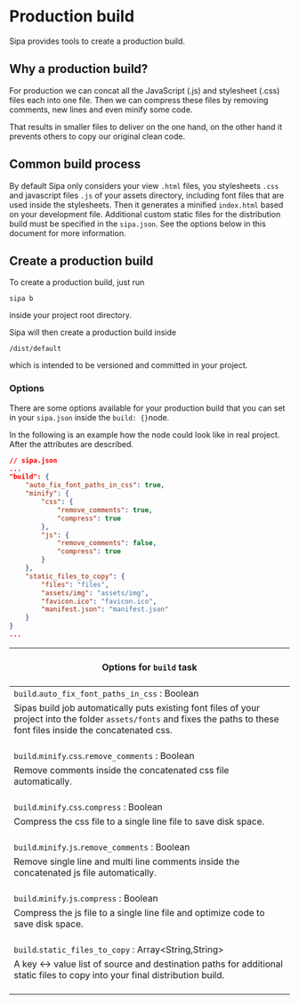 # Production build
Sipa provides tools to create a production build.

## Why a production build?
For production we can concat all the JavaScript (.js) and stylesheet (.css) files each into one file. Then we can compress these files by removing comments, new lines and even minify some code.

That results in smaller files to deliver on the one hand, on the other hand it prevents others to copy our original clean code.

## Common build process

By default Sipa only considers your view `.html` files, you stylesheets `.css` and javascript files `.js` of your assets directory, including font files that are used inside the stylesheets. Then it generates a minified `index.html` based on your development file.
Additional custom static files for the distribution build must be specified in the `sipa.json`. See the options below in this document for more information.

## Create a production build
To create a production build, just run
```
sipa b
```
inside your project root directory.

Sipa will then create a production build inside
```
/dist/default
```
which is intended to be versioned and committed in your project.

### Options
There are some options available for your production build that you can set in your `sipa.json` inside the `build: {}`node.

In the following is an example how the node could look like in real project. After the attributes are described.
```json
// sipa.json
...
"build": {
    "auto_fix_font_paths_in_css": true,
    "minify": {
        "css": {
            "remove_comments": true,
            "compress": true
        },
        "js": {
            "remove_comments": false,
            "compress": true
        }
    },
    "static_files_to_copy": {
        "files": "files",
        "assets/img": "assets/img",
        "favicon.ico": "favicon.ico",
        "manifest.json": "manifest.json"
    }
}
...
```
| <br>Options for `build` task <br><br>                                                                                                                                                                                                                   |
|---------------------------------------------------------------------------------------------------------------------------------------------------------------------------------------------------------------------------------------------------------|
| `build`.`auto_fix_font_paths_in_css` : Boolean                                                                                                                                                                                                          |
| Sipas build job automatically puts existing font files of your project into the folder `assets/fonts` and fixes the paths to these font files inside the concatenated css. <br/><br/>                                                                   |
| `build`.`minify`.`css`.`remove_comments` : Boolean                                                                                                                                                                                                      |
| Remove comments inside the concatenated css file automatically.                                                                                                             <br/><br/>                                                                  |
| `build`.`minify`.`css`.`compress` : Boolean                                                                                                                                                                                                             |
| Compress the css file to a single line file to save disk space.                                                                                                                  <br/><br/>                                                             |
| `build`.`minify`.`js`.`remove_comments` : Boolean                                                                                                                                                                                                       |
| Remove single line and multi line comments inside the concatenated js file automatically.                                                                                                             <br/><br/>                                        |
| `build`.`minify`.`js`.`compress` : Boolean                                                                                                                                                                                                              |
| Compress the js file to a single line file and optimize code to save disk space.                                                                                                                  <br/><br/>                                            |
| `build`.`static_files_to_copy` : Array<String,String>                                                                                                                                                                                                   |
| A key <-> value list of source and destination paths for additional static files to copy into your final distribution build.                                                                                                                 <br/><br/> |
